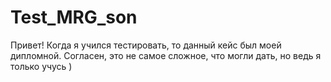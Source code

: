 ﻿# Test_MRG_son
Привет! Когда я учился тестировать, то данный кейс был моей дипломной. Согласен, это не самое сложное, что могли дать, но ведь я только учусь )
